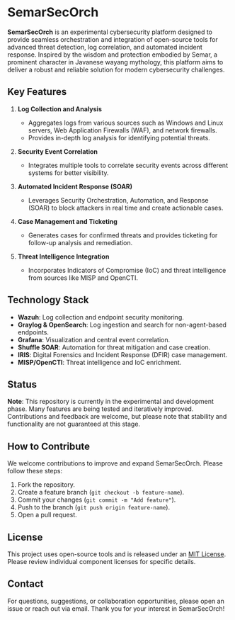 # SemarSecOrch

**SemarSecOrch** is an experimental cybersecurity platform designed to provide seamless orchestration and integration of open-source tools for advanced threat detection, log correlation, and automated incident response. Inspired by the wisdom and protection embodied by Semar, a prominent character in Javanese wayang mythology, this platform aims to deliver a robust and reliable solution for modern cybersecurity challenges.

## Key Features

1. **Log Collection and Analysis**  
   - Aggregates logs from various sources such as Windows and Linux servers, Web Application Firewalls (WAF), and network firewalls.
   - Provides in-depth log analysis for identifying potential threats.

2. **Security Event Correlation**  
   - Integrates multiple tools to correlate security events across different systems for better visibility.

3. **Automated Incident Response (SOAR)**  
   - Leverages Security Orchestration, Automation, and Response (SOAR) to block attackers in real time and create actionable cases.

4. **Case Management and Ticketing**  
   - Generates cases for confirmed threats and provides ticketing for follow-up analysis and remediation.

5. **Threat Intelligence Integration**  
   - Incorporates Indicators of Compromise (IoC) and threat intelligence from sources like MISP and OpenCTI.

## Technology Stack

- **Wazuh**: Log collection and endpoint security monitoring.
- **Graylog & OpenSearch**: Log ingestion and search for non-agent-based endpoints.
- **Grafana**: Visualization and central event correlation.
- **Shuffle SOAR**: Automation for threat mitigation and case creation.
- **IRIS**: Digital Forensics and Incident Response (DFIR) case management.
- **MISP/OpenCTI**: Threat intelligence and IoC enrichment.

## Status

**Note**: This repository is currently in the experimental and development phase. Many features are being tested and iteratively improved. Contributions and feedback are welcome, but please note that stability and functionality are not guaranteed at this stage.

## How to Contribute

We welcome contributions to improve and expand SemarSecOrch. Please follow these steps:

1. Fork the repository.
2. Create a feature branch (`git checkout -b feature-name`).
3. Commit your changes (`git commit -m "Add feature"`).
4. Push to the branch (`git push origin feature-name`).
5. Open a pull request.

## License

This project uses open-source tools and is released under an [MIT License](LICENSE). Please review individual component licenses for specific details.

## Contact

For questions, suggestions, or collaboration opportunities, please open an issue or reach out via email. Thank you for your interest in SemarSecOrch!
